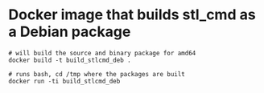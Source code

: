 # Docker image that builds stl_cmd as a Debian package

    # will build the source and binary package for amd64
    docker build -t build_stlcmd_deb .

    # runs bash, cd /tmp where the packages are built
    docker run -ti build_stlcmd_deb
